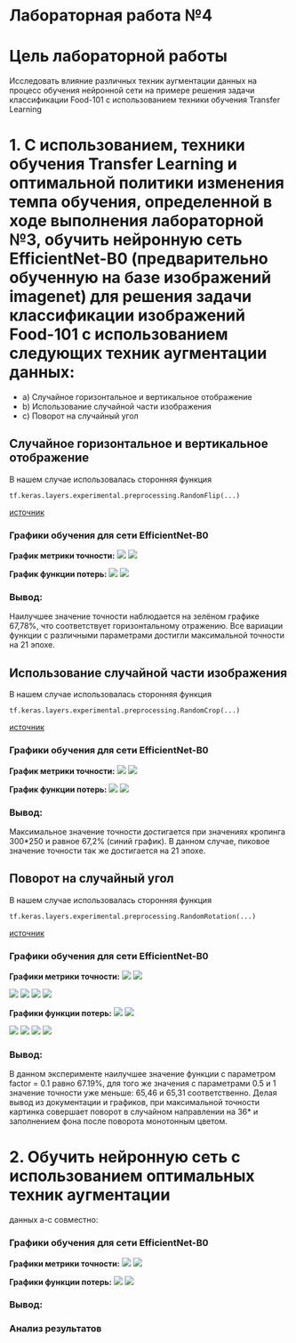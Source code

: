 Лабораторная работа №4
====
# Цель лабораторной работы
Исследовать влияние различных техник аугментации данных на процесс обучения нейронной сети на примере решения задачи классификации Food-101 с использованием техники обучения Transfer Learning

# 1. С использованием, техники обучения Transfer Learning и оптимальной политики изменения темпа обучения, определенной в ходе выполнения лабораторной №3, обучить нейронную сеть EfficientNet-B0 (предварительно обученную на базе изображений imagenet) для решения задачи классификации изображений Food-101 с использованием следующих техник аугментации данных:
 * a) Случайное горизонтальное и вертикальное отображение
 * b) Использование случайной части изображения
 * c) Поворот на случайный угол
 
## Случайное горизонтальное и вертикальное отображение
 
В нашем случае использовалась сторонняя функция
 ```
tf.keras.layers.experimental.preprocessing.RandomFlip(...)
```
[источник](https://www.tensorflow.org/api_docs/python/tf/keras/layers/experimental/preprocessing/RandomFlip)

### Графики обучения для сети EfficientNet-B0

**График метрики точности:** 
<img src="./random-flip/accuracy.png">
<img src="./random-flip/epoch_categorical_accuracy.svg">

**График функции потерь:**
<img src="./random-flip/loss.png">
<img src="./random-flip/epoch_loss.svg">

### Вывод:
Наилучшее значение точности наблюдается на зелёном графике 67,78%, что соответствует горизонтальному отражению. Все вариации функции с различными параметрами достигли максимальной точности на 21 эпохе.


## Использование случайной части изображения
 
В нашем случае использовалась сторонняя функция
```
tf.keras.layers.experimental.preprocessing.RandomCrop(...)
```
[источник](https://www.tensorflow.org/api_docs/python/tf/keras/layers/experimental/preprocessing/RandomCrop)

### Графики обучения для сети EfficientNet-B0

**График метрики точности:** 
<img src="./random-crop/accuracy.png">
<img src="./random-crop/epoch_categorical_accuracy.svg">

**График функции потерь:**
<img src="./random-crop/loss.png">
<img src="./random-crop/epoch_loss.svg">

### Вывод:
Максимальное значение точности достигается при значениях кропинга 300*250 и равное 67,2% (синий график). В данном случае, пиковое значение точности так же достигается на 21 эпохе.


## Поворот на случайный угол
 
В нашем случае использовалась сторонняя функция
```
tf.keras.layers.experimental.preprocessing.RandomRotation(...)
```
[источник](https://www.tensorflow.org/api_docs/python/tf/keras/layers/experimental/preprocessing/RandomRotation)

### Графики обучения для сети EfficientNet-B0

**Графики метрики точности:** 
<img src="./random-rotation/0.1/accuracy.png">
<img src="./random-rotation/0.1/epoch_categorical_accuracy.svg">

<img src="./random-rotation/0.5/accuracy.png">
<img src="./random-rotation/0.5/epoch_categorical_accuracy.svg">

<img src="./random-rotation/1/accuracy.png">
<img src="./random-rotation/1/epoch_categorical_accuracy.svg">

**Графики функции потерь:**
<img src="./random-rotation/0.1/loss.png">
<img src="./random-rotation/0.1/epoch_loss.svg">

<img src="./random-rotation/0.5/loss.png">
<img src="./random-rotation/0.5/epoch_loss.svg">

<img src="./random-rotation/1/loss.png">
<img src="./random-rotation/1/epoch_loss.svg">

### Вывод:
В данном эксперименте наилучшее значение функции с параметром factor = 0.1 равно 67.19%, для того же значения с параметрами 0.5 и 1 значение точности уже меньше: 65,46 и 65,31 соответственно. Делая вывод из документации и графиков, при максимальной точности картинка совершает поворот в случайном направлении на 36* и заполнением фона после поворота монотонным цветом.


# 2. Обучить нейронную сеть с использованием оптимальных техник аугментации
данных a-с совместно:

### Графики обучения для сети EfficientNet-B0

**Графики метрики точности:** 
<img src="./random-multipl/accuracy.png">
<img src="./random-multipl/epoch_categorical_accuracy.svg">

**Графики функции потерь:**
<img src="./random-multipl/loss.png">
<img src="./random-multipl/epoch_loss.svg">

### Вывод:


### Анализ результатов



